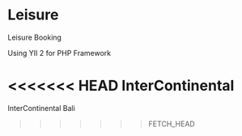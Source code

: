Leisure
=======

Leisure Booking

Using YII 2 for PHP Framework

<<<<<<< HEAD
InterContinental 
=======
InterContinental Bali 
>>>>>>> FETCH_HEAD
